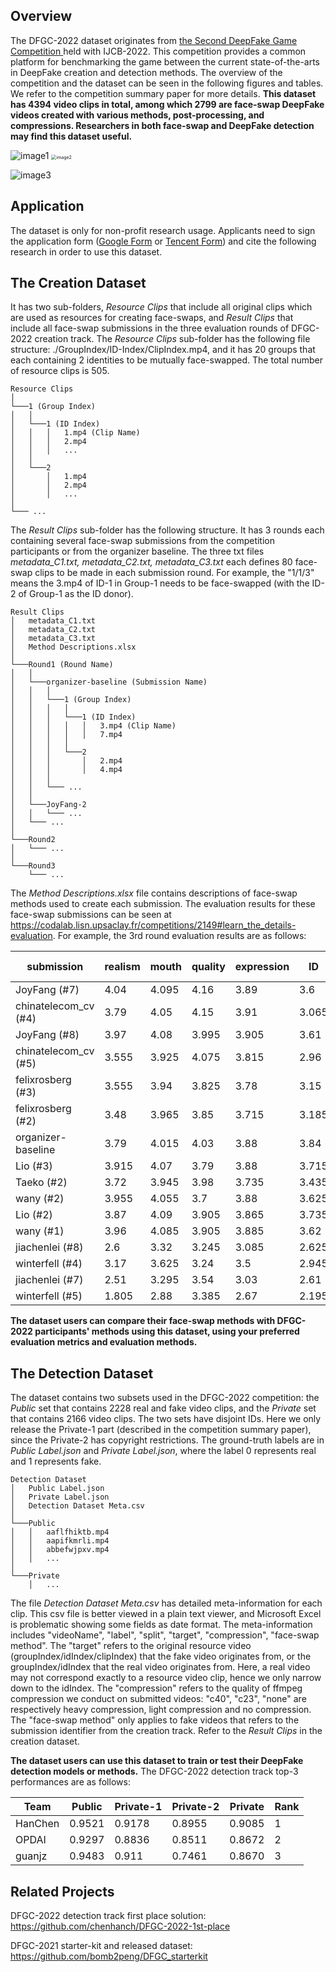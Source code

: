 ## Overview
The DFGC-2022 dataset originates from [the Second DeepFake Game Competition ](https://codalab.lisn.upsaclay.fr/competitions/2149#learn_the_details-overview) held with IJCB-2022. This competition provides a common platform for benchmarking the game between the current state-of-the-arts in DeepFake creation and detection methods. The overview of the competition and the dataset can be seen in the following figures and tables. We refer to the competition summary paper for more details. **This dataset has 4394 video clips in total, among which 2799 are face-swap DeepFake videos created with various methods, post-processing, and compressions. Researchers in both face-swap and DeepFake detection may find this dataset useful.** 

![image1](./figs/workflow.png)
<img src="./figs/dataset.png" alt="image2" style="zoom:50%;" />

![image3](./figs/demo.png)

## Application

The dataset is only for non-profit research usage. Applicants need to sign the application form ([Google Form](https://forms.gle/kEQD6Q3AxLnXzxRR8) or [Tencent Form](https://wj.qq.com/s2/10464423/105d/)) and cite the following research in order to use this dataset.

## The Creation Dataset

It has two sub-folders, *Resource Clips* that include all original clips which are used as resources for creating face-swaps, and *Result Clips* that include all face-swap submissions in the three evaluation rounds of DFGC-2022 creation track.
The *Resource Clips* sub-folder has the following file structure:  ./GroupIndex/ID-Index/ClipIndex.mp4, and it has 20 groups that each containing 2 identities to be mutually face-swapped. The total number of resource clips is 505.

```
Resource Clips  
│
└───1 (Group Index)
│   │
│   └───1 (ID Index)
│   │   │   1.mp4 (Clip Name)
│   │   │   2.mp4
│   │   │   ...
│   │
│   └───2
│       │   1.mp4
│       │   2.mp4
│       │   ...
│   
└─── ...
```

The *Result Clips* sub-folder has the following structure. It has 3 rounds each containing several face-swap submissions from the competition participants or from the organizer baseline. The three txt files *metadata_C1.txt, metadata_C2.txt, metadata_C3.txt* each defines 80 face-swap clips to be made in each submission round. For example, the "1/1/3" means the 3.mp4 of ID-1 in Group-1 needs to be face-swapped (with the ID-2 of Group-1 as the ID donor). 
```
Result Clips  
│   metadata_C1.txt
│   metadata_C2.txt
│   metadata_C3.txt
│   Method Descriptions.xlsx
│
└───Round1 (Round Name)
│   │
│   └───organizer-baseline (Submission Name)
│   │   │
│   │   └───1 (Group Index)
│   │   │   │
│   │   │   └───1 (ID Index)
│   │   │   │   │   3.mp4 (Clip Name)
│   │   │   │   │   7.mp4
│   │   │   │
│   │   │   └───2
│   │   │       │   2.mp4
│   │   │       │   4.mp4
│   │   │
│   │   └─── ...
│   │
│   └───JoyFang-2
│   │   └─── ...
│   └─── ...
│   
└───Round2
│   └─── ...
│
└───Round3
    └─── ...
```
The *Method Descriptions.xlsx* file contains descriptions of face-swap methods used to create each submission. The evaluation results for these face-swap submissions can be seen at https://codalab.lisn.upsaclay.fr/competitions/2149#learn_the_details-evaluation. For example, the 3rd round evaluation results are as follows:

| submission           | realism | mouth | quality | expression | ID    | anti-detection | sum    |
| -------------------- | ------- | ----- | ------- | ---------- | ----- | -------------- | ------ |
| JoyFang (#7)         | 4.04    | 4.095 | 4.16    | 3.89       | 3.6   | 5.04           | 24.825 |
| chinatelecom_cv (#4) | 3.79    | 4.05  | 4.15    | 3.91       | 3.065 | 5.106          | 24.071 |
| JoyFang (#8)         | 3.97    | 4.08  | 3.995   | 3.905      | 3.61  | 4.441          | 24.001 |
| chinatelecom_cv (#5) | 3.555   | 3.925 | 4.075   | 3.815      | 2.96  | 4.895          | 23.225 |
| felixrosberg (#3)    | 3.555   | 3.94  | 3.825   | 3.78       | 3.15  | 4.093          | 22.343 |
| felixrosberg (#2)    | 3.48    | 3.965 | 3.85    | 3.715      | 3.185 | 4.092          | 22.287 |
| organizer-baseline   | 3.79    | 4.015 | 4.03    | 3.88       | 3.84  | 2.625          | 22.18  |
| Lio (#3)             | 3.915   | 4.07  | 3.79    | 3.88       | 3.715 | 2.762          | 22.132 |
| Taeko (#2)           | 3.72    | 3.945 | 3.98    | 3.735      | 3.435 | 3.313          | 22.128 |
| wany (#2)            | 3.955   | 4.055 | 3.7     | 3.88       | 3.625 | 2.695          | 21.91  |
| Lio (#2)             | 3.87    | 4.09  | 3.905   | 3.865      | 3.735 | 2.386          | 21.851 |
| wany (#1)            | 3.96    | 4.085 | 3.905   | 3.885      | 3.62  | 2.329          | 21.784 |
| jiachenlei (#8)      | 2.6     | 3.32  | 3.245   | 3.085      | 2.625 | 2.633          | 17.508 |
| winterfell (#4)      | 3.17    | 3.625 | 3.24    | 3.5        | 2.945 | 0.767          | 17.247 |
| jiachenlei (#7)      | 2.51    | 3.295 | 3.54    | 3.03       | 2.61  | 2.095          | 17.08  |
| winterfell (#5)      | 1.805   | 2.88  | 3.385   | 2.67       | 2.195 | 0.695          | 13.63  |

**The dataset users can compare their face-swap methods with DFGC-2022 participants' methods using this dataset, using your preferred evaluation metrics and evaluation methods.**

## The Detection Dataset
The dataset contains two subsets used in the DFGC-2022 competition: the *Public* set that contains 2228 real and fake video clips, and the *Private* set that contains 2166 video clips. The two sets have disjoint IDs. Here we only release the Private-1 part (described in the competition summary paper), since the Private-2 has copyright restrictions. The ground-truth labels are in *Public Label.json* and *Private Label.json*, where the label 0 represents real and 1 represents fake.

```
Detection Dataset  
│   Public Label.json
│   Private Label.json
│   Detection Dataset Meta.csv
│
└───Public
│   │   aaflfhiktb.mp4
│   │   aapifkmrli.mp4
│   │   abbefwjpxv.mp4
│   │   ...
│   
└───Private
    │   ...
```
The file *Detection Dataset Meta.csv* has detailed meta-information for each clip. This csv file is better  viewed in a plain text viewer, and Microsoft Excel is problematic showing some fields as date format. The meta-information includes "videoName", "label", "split", "target", "compression", "face-swap method". The "target" refers to the original resource video (groupIndex/idIndex/clipIndex) that the fake video originates from, or the groupIndex/idIndex that the real video originates from. Here, a real video may not correspond exactly to a resource video clip, hence we only narrow down to the idIndex. The "compression" refers to the quality of ffmpeg compression we conduct on submitted videos: "c40", "c23", "none" are respectively 
heavy compression, light compression and no compression. The "face-swap method" only applies to fake videos that refers to the submission identifier from the creation track. Refer to the *Result Clips* in the creation dataset.

**The dataset users can use this dataset to train or test their DeepFake detection models or methods.** The DFGC-2022 detection track top-3 performances are as follows:

| Team    | Public | Private-1 | Private-2 | Private | Rank |
| ------- | ------ | --------- | --------- | ------- | ---- |
| HanChen | 0.9521 | 0.9178    | 0.8955    | 0.9085  | 1    |
| OPDAI   | 0.9297 | 0.8836    | 0.8511    | 0.8672  | 2    |
| guanjz  | 0.9483 | 0.911     | 0.7461    | 0.8670  | 3    |

## Related Projects

DFGC-2022 detection track first place solution: https://github.com/chenhanch/DFGC-2022-1st-place

DFGC-2021 starter-kit and released dataset: https://github.com/bomb2peng/DFGC_starterkit
